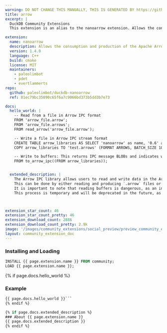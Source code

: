 ```yaml
---
warning: DO NOT CHANGE THIS MANUALLY, THIS IS GENERATED BY https://github/duckdb/community-extensions repository, check README there
title: arrow
excerpt: |
  DuckDB Community Extensions
  This extension is an alias to the nanoarrow extension. Allows the consumption and production of the Apache Arrow interprocess communication (IPC) format, both from files and directly from stream buffers.

extension:
  name: nanoarrow
  description: Allows the consumption and production of the Apache Arrow interprocess communication (IPC) format, both from files and directly from stream buffers.
  version: 1.4.0
  language: C++
  build: cmake
  license: MIT
  maintainers:
    - paleolimbot 
    - pdet
    - evertlammerts
repo:
  github: paleolimbot/duckdb-nanoarrow
  ref: 81ec79bc35090c65f6a7c9066bd373b5dd3b7e73

docs:
  hello_world: |
    -- Read from a file in Arrow IPC format
    FROM 'arrow_file.arrow';
    FROM 'arrow_file.arrows';
    FROM read_arrow('arrow_file.arrow');

    -- Write a file in Arrow IPC stream format
    CREATE TABLE arrow_libraries AS SELECT 'nanoarrow' as name, '0.6' as version;
    COPY arrow_libraries TO 'test.arrows' (FORMAT ARROWS, BATCH_SIZE 100);

    -- Write to buffers: This returns IPC message BLOBs and indicates which one is the header.
    FROM to_arrow_ipc((FROM arrow_libraries));


  extended_description: |
    The Arrow IPC library allows users to read and write data in the Arrow IPC stream format. 
    This can be done by either reading and producing `.arrow` files or by directly reading buffers using their pointers and sizes. 
    It is important to note that reading buffers is dangerous, as an incorrect pointer can crash the database system. 
    This process is temporary and will be deprecated in the future, as clients (e.g., the Python DuckDB client) will have a function that internally extracts these buffers from an Arrow stream.



extension_star_count: 46
extension_star_count_pretty: 46
extension_download_count: 2886
extension_download_count_pretty: 2.9k
image: '/images/community_extensions/social_preview/preview_community_extension_nanoarrow.png'
layout: community_extension_doc
---
```


### Installing and Loading
```sql
INSTALL {{ page.extension.name }} FROM community;
LOAD {{ page.extension.name }};
```

{% if page.docs.hello_world %}
### Example
```sql
{{ page.docs.hello_world }}```
{% endif %}

{% if page.docs.extended_description %}
### About {{ page.extension.name }}
{{ page.docs.extended_description }}
{% endif %}


